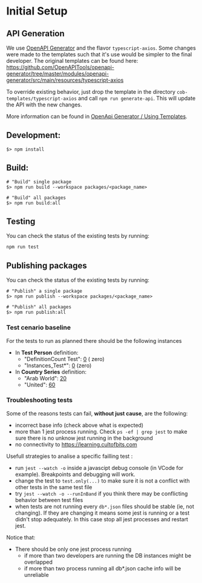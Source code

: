 # Initial Setup

## API Generation

We use [OpenAPI Generator](https://openapi-generator.tech/) and the flavor `typescript-axios`. Some changes were made to the templates such that it's use would be simpler to the final developer. 
The original templates can be found here: https://github.com/OpenAPITools/openapi-generator/tree/master/modules/openapi-generator/src/main/resources/typescript-axios

To override existing behavior, just drop the template in the directory `cob-templates/typescript-axios` and call `npm run generate-api`. This will update the API with the new changes.

More information can be found in [OpenApi Generator / Using Templates](https://openapi-generator.tech/docs/templating). 

## Development:

```shell
$> npm install
```

## Build:

```shell
# "Build" single package 
$> npm run build --workspace packages/<package_name>

# "Build" all packages 
$> npm run build:all
```

## Testing

You can check the status of the existing tests by running:

```shell
npm run test
```

## Publishing packages

You can check the status of the existing tests by running:

```shell
# "Publish" a single package 
$> npm run publish --workspace packages/<package_name> 

# "Publish" all packages 
$> npm run publish:all
```

### Test cenario baseline

For the tests to run as planned there should be the following instances

- In **Test Person** definition:
  - "DefinitionCount Test": [0](https://learning.cultofbits.com/recordm/#/definitions/6/q="DefinitionCount%20Test") (
    zero)
  - "Instances_Test*": [0](https://learning.cultofbits.com/recordm/#/definitions/6/q=Instances_Test*) (zero)
- In **Country Series** definition:
  - "Arab World": [20](https://learning.cultofbits.com/recordm/#/definitions/2/q="Arab%20World")
  - "United": [60](https://learning.cultofbits.com/recordm/#/definitions/2/q="United")

### Troubleshooting tests

Some of the reasons tests can fail, **without just cause**, are the following:

- incorrect base info (check above what is expected)
- more than 1 jest process running. Check `ps -ef | grep jest` to make sure there is no unknow jest running in the
  background
- no connectivity to https://learning.cultofbits.com

Usefull strategies to analise a specific failling test :

- run `jest --watch -o` inside a javascipt debug console (in VCode for example). Breakpoints and debugging will work.
- change the test to `test.only(...)` to make sure it is not a conflict with other tests in the same test file
- try `jest --watch -o --runInBand` if you think there may be conflicting behavior between test files
- when tests are not running every `db*.json` files should be stable (ie, not changing). If they are changing it means
  some jest is running or a test didn't stop adequately. In this case stop all jest processes and restart jest.

Notice that:

- There should be only one jest process running
  - if more than two developers are running the DB instances might be overlapped
  - if more than two process running all db\*.json cache info will be unreliable
